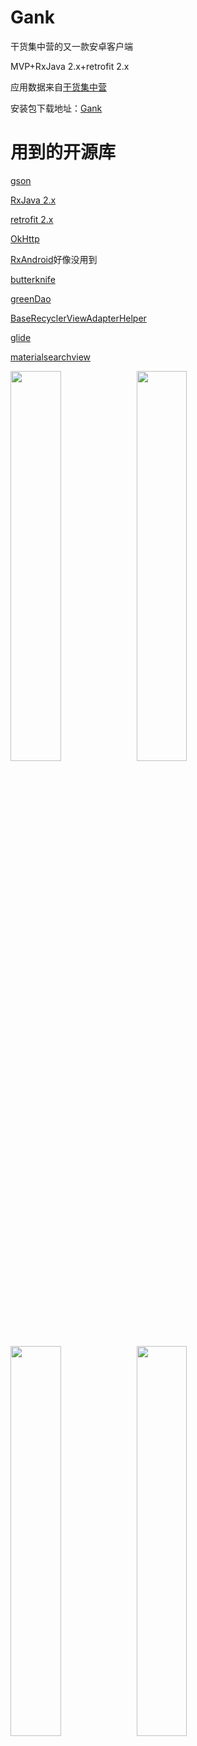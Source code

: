 # Gank
干货集中营的又一款安卓客户端

MVP+RxJava 2.x+retrofit 2.x

应用数据来自[干货集中营](https://gank.io/)

安装包下载地址：[Gank](http://www.coolapk.com/apk/com.github.xiaofei_dev.gank)
# 用到的开源库
[gson](https://github.com/google/gson)

[RxJava 2.x](https://github.com/ReactiveX/RxJava)

[retrofit 2.x](https://github.com/square/retrofit)

[OkHttp](https://github.com/square/okhttp)

[RxAndroid](https://github.com/ReactiveX/RxAndroid)好像没用到

[butterknife](https://github.com/JakeWharton/butterknife)

[greenDao](https://github.com/greenrobot/greenDAO)

[BaseRecyclerViewAdapterHelper](https://github.com/CymChad/BaseRecyclerViewAdapterHelper)

[glide](https://github.com/bumptech/glide)

[materialsearchview](https://github.com/MiguelCatalan/MaterialSearchView)


<img src="https://github.com/xiaofei-dev/Gank/blob/master/art/enframe_2017-04-30-10-31-21.png" width="40%" height="40%"><img src="https://github.com/xiaofei-dev/Gank/blob/master/art/enframe_2017-04-30-10-31-36.png" width="40%" height="40%">
<img src="https://github.com/xiaofei-dev/Gank/blob/master/art/enframe_2017-04-29-21-01-17.png" width="40%" height="40%"><img src="https://github.com/xiaofei-dev/Gank/blob/master/art/enframe_2017-04-29-21-01-41.png" width="40%" height="40%">

